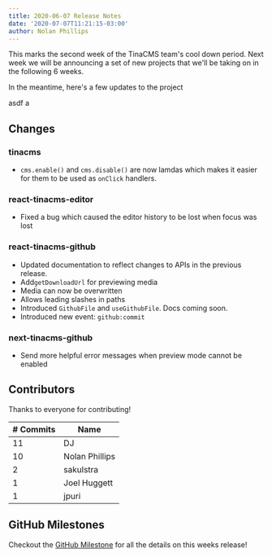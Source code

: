 ```yaml
---
title: 2020-06-07 Release Notes
date: '2020-07-07T11:21:15-03:00'
author: Nolan Phillips
---
```

This marks the second week of the TinaCMS team's cool down period. Next week we will be announcing a set of new projects that we'll be taking on in the following 6 weeks.

In the meantime, here's a few updates to the project

asdf a

## Changes

### **tinacms**

* `cms.enable()` and `cms.disable()` are now lamdas which makes it easier for them to be used as `onClick` handlers.

### **react-tinacms-editor**

* Fixed a bug which caused the editor history to be lost when focus was lost

### **react-tinacms-github**

* Updated documentation to reflect changes to APIs in the previous release.
* Add`getDownloadUrl` for previewing media
* Media can now be overwritten
* Allows leading slashes in paths
* Introduced `GithubFile` and `useGithubFile`. Docs coming soon.
* Introduced new event: `github:commit`

### **next-tinacms-github**

* Send more helpful error messages when preview mode cannot be enabled

## Contributors

Thanks to everyone for contributing!

| # Commits | Name |
| --- | --- |
| 11 | DJ |
| 10 | Nolan Phillips |
| 2 | sakulstra |
| 1 | Joel Huggett |
| 1 | jpuri |

## GitHub Milestones

Checkout the [GitHub Milestone](https://github.com/tinacms/tinacms/milestone/31?closed=1) for all the details on this weeks release!